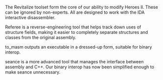 The Revitalize toolset form the core of our ability to modify Heroes II. These can be ignored by non-experts. All are designed to work with the IDA interactive disassembler.

Referee is a reverse-engineering tool that helps track down uses of structure fields, making it easier to completely separate structures and classes from the original assembly.

to_masm outputs an executable in a dressed-up form, suitable for binary interop. 

seance is a more advanced tool that manages the interface between assembly and C++. Our binary interop has now been simplified enough to make seance unnecessary. 